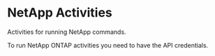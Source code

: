 # NetApp Activities

Activities for running NetApp commands.

To run NetApp ONTAP activities you need to have the API credentials.
